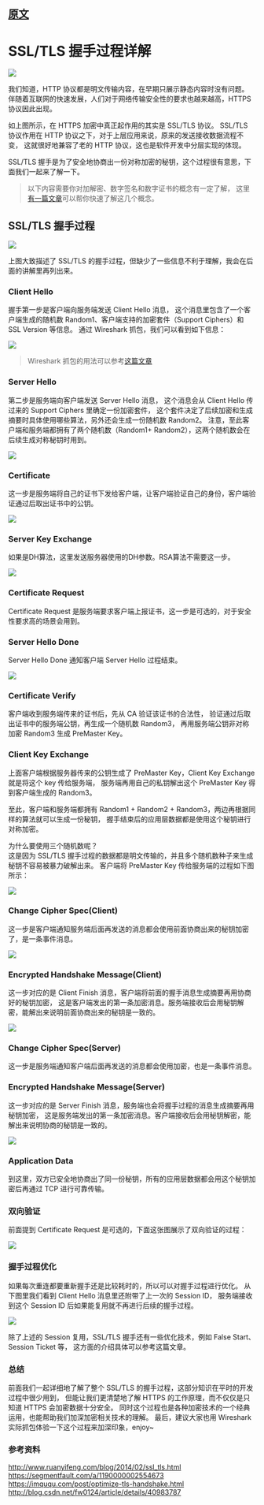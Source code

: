 
## [原文](https://www.jianshu.com/p/7158568e4867)

# SSL/TLS 握手过程详解

![](../images/https/iso_4_layer.jpg)

我们知道，HTTP 协议都是明文传输内容，在早期只展示静态内容时没有问题。
伴随着互联网的快速发展，人们对于网络传输安全性的要求也越来越高，HTTPS 协议因此出现。

如上图所示，在 HTTPS 加密中真正起作用的其实是 SSL/TLS 协议。
SSL/TLS 协议作用在 HTTP 协议之下，对于上层应用来说，原来的发送接收数据流程不变，
这就很好地兼容了老的 HTTP 协议，这也是软件开发中分层实现的体现。

SSL/TLS 握手是为了安全地协商出一份对称加密的秘钥，这个过程很有意思，下面我们一起来了解一下。

> 以下内容需要你对加解密、数字签名和数字证书的概念有一定了解，
这里[有一篇文章](https://www.jianshu.com/p/ffe8c203a471)可以帮你快速了解这几个概念。


## SSL/TLS 握手过程

![](../images/https/ssl_tls_handshake.jpg)
 
上图大致描述了 SSL/TLS 的握手过程，但缺少了一些信息不利于理解，我会在后面的讲解里再列出来。

### Client Hello

握手第一步是客户端向服务端发送 Client Hello 消息，
这个消息里包含了一个客户端生成的随机数 Random1、客户端支持的加密套件（Support Ciphers）和 SSL Version 等信息。
通过 Wireshark 抓包，我们可以看到如下信息：

![](../images/https/Client_request_Hello.jpg)

> Wireshark 抓包的用法可以参考[这篇文章](https://www.jianshu.com/p/c67baf5fce6d)

### Server Hello

第二步是服务端向客户端发送 Server Hello 消息，
这个消息会从 Client Hello 传过来的 Support Ciphers 里确定一份加密套件，
这个套件决定了后续加密和生成摘要时具体使用哪些算法，另外还会生成一份随机数 Random2。
注意，至此客户端和服务端都拥有了两个随机数（Random1+ Random2），这两个随机数会在后续生成对称秘钥时用到。

![](../images/https/server_hello_random_reponse.jpg)
 
### Certificate
这一步是服务端将自己的证书下发给客户端，让客户端验证自己的身份，客户端验证通过后取出证书中的公钥。
 
![](../images/https/server_hello_random_reponse.jpg)

### Server Key Exchange
如果是DH算法，这里发送服务器使用的DH参数。RSA算法不需要这一步。

![](../images/https/server_key_exchagen_DH.jpg)

### Certificate Request

Certificate Request 是服务端要求客户端上报证书，这一步是可选的，对于安全性要求高的场景会用到。

### Server Hello Done
Server Hello Done 通知客户端 Server Hello 过程结束。

![](../images/https/server_response_hello.jpg)
 

### Certificate Verify

客户端收到服务端传来的证书后，先从 CA 验证该证书的合法性，
验证通过后取出证书中的服务端公钥，再生成一个随机数 Random3，
再用服务端公钥非对称加密 Random3 生成 PreMaster Key。

### Client Key Exchange
上面客户端根据服务器传来的公钥生成了 PreMaster Key，Client Key Exchange 就是将这个 key 传给服务端，
服务端再用自己的私钥解出这个 PreMaster Key 得到客户端生成的 Random3。

至此，客户端和服务端都拥有 Random1 + Random2 + Random3，两边再根据同样的算法就可以生成一份秘钥，
握手结束后的应用层数据都是使用这个秘钥进行对称加密。

为什么要使用三个随机数呢？   
这是因为 SSL/TLS 握手过程的数据都是明文传输的，并且多个随机数种子来生成秘钥不容易被暴力破解出来。
客户端将 PreMaster Key 传给服务端的过程如下图所示：

![](../images/https/Client_Key_Exchange.jpg)


### Change Cipher Spec(Client)
这一步是客户端通知服务端后面再发送的消息都会使用前面协商出来的秘钥加密了，是一条事件消息。

![](../images/https/Change_Cipher_Spec.jpg)

### Encrypted Handshake Message(Client)
这一步对应的是 Client Finish 消息，客户端将前面的握手消息生成摘要再用协商好的秘钥加密，
这是客户端发出的第一条加密消息。服务端接收后会用秘钥解密，能解出来说明前面协商出来的秘钥是一致的。

![](../images/https/Encrypted_Handshake_Message.jpg)

### Change Cipher Spec(Server)
这一步是服务端通知客户端后面再发送的消息都会使用加密，也是一条事件消息。

### Encrypted Handshake Message(Server)
这一步对应的是 Server Finish 消息，服务端也会将握手过程的消息生成摘要再用秘钥加密，
这是服务端发出的第一条加密消息。客户端接收后会用秘钥解密，能解出来说明协商的秘钥是一致的。


![](../images/https/Encrypted_Handshake_Message_Server.jpg)


### Application Data
到这里，双方已安全地协商出了同一份秘钥，所有的应用层数据都会用这个秘钥加密后再通过 TCP 进行可靠传输。

### 双向验证
前面提到 Certificate Request 是可选的，下面这张图展示了双向验证的过程：


![](../images/https/Application_Data.jpg)
 

### 握手过程优化
如果每次重连都要重新握手还是比较耗时的，所以可以对握手过程进行优化。
从下图里我们看到 Client Hello 消息里还附带了上一次的 Session ID，
服务端接收到这个 Session ID 后如果能复用就不再进行后续的握手过程。

![](../images/https/Session_ID.jpg)


除了上述的 Session 复用，SSL/TLS 握手还有一些优化技术，例如 False Start、Session Ticket 等，
这方面的介绍具体可以参考这篇文章。

### 总结
前面我们一起详细地了解了整个 SSL/TLS 的握手过程，这部分知识在平时的开发过程中很少用到，
但能让我们更清楚地了解 HTTPS 的工作原理，而不仅仅是只知道 HTTPS 会加密数据十分安全。
同时这个过程也是各种加密技术的一个经典运用，也能帮助我们加深加密相关技术的理解。
最后，建议大家也用 Wireshark 实际抓包体验一下这个过程来加深印象，enjoy~

### 参考资料

<http://www.ruanyifeng.com/blog/2014/02/ssl_tls.html>
<https://segmentfault.com/a/1190000002554673>
<https://imququ.com/post/optimize-tls-handshake.html>
<http://blog.csdn.net/fw0124/article/details/40983787>

 